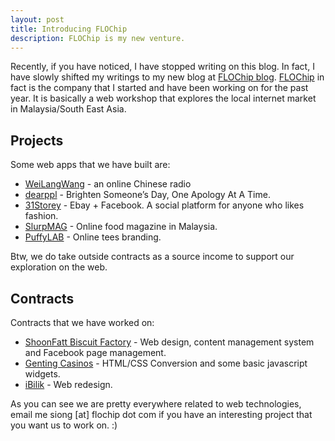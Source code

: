 ```yaml
---
layout: post
title: Introducing FLOChip
description: FLOChip is my new venture.
---
```


Recently, if you have noticed, I have stopped writing on this blog. In fact, I have slowly shifted my writings to my new blog at [FLOChip blog][1]. [FLOChip][2] in fact is the company that I started and have been working on for the past year. It is basically a web workshop that explores the local internet market in Malaysia/South East Asia.

## Projects

Some web apps that we have built are:

* [WeiLangWang][3] - an online Chinese radio
* [dearppl][4] - Brighten Someone’s Day, One Apology At A Time.
* [31Storey][5] - Ebay + Facebook. A social platform for anyone who likes fashion.
* [SlurpMAG][6] - Online food magazine in Malaysia.
* [PuffyLAB][7] - Online tees branding.

Btw, we do take outside contracts as a source income to support our exploration on the web.

## Contracts

Contracts that we have worked on:

* [ShoonFatt Biscuit Factory][8] - Web design, content management system and Facebook page management.
* [Genting Casinos][9] - HTML/CSS Conversion and some basic javascript widgets.
* [iBilik][10] - Web redesign.

As you can see we are pretty everywhere related to web technologies, email me siong [at] flochip dot com if you have an interesting project that you want us to work on. :)

[1]: http://flochip.com/blog/
[2]: http://flochip.com/
[3]: http://weilangwang.com/
[4]: http://dearppl.com/
[5]: http://31storey.com/
[6]: http://slurpmag.com/
[7]: http://puffylab.com/
[8]: http://shoonfatt.com/
[9]: http://gentingcasinos.com/
[10]: http://ibilik.com/